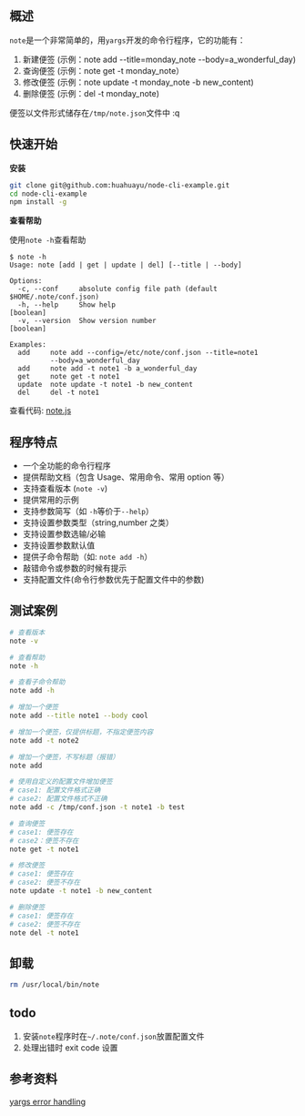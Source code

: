 ## 概述

`note`是一个非常简单的，用`yargs`开发的命令行程序，它的功能有：

1. 新建便签 (示例：note add --title=monday_note --body=a_wonderful_day)
1. 查询便签 (示例：note get -t monday_note）
1. 修改便签 (示例：note update -t monday_note -b new_content)
1. 删除便签 (示例：del -t monday_note)

便签以文件形式储存在`/tmp/note.json`文件中
:q
## 快速开始

**安装**

```bash
git clone git@github.com:huahuayu/node-cli-example.git
cd node-cli-example
npm install -g
```

**查看帮助**

使用`note -h`查看帮助

```text
$ note -h
Usage: note [add | get | update | del] [--title | --body]

Options:
  -c, --conf     absolute config file path (default $HOME/.note/conf.json)
  -h, --help     Show help                                             [boolean]
  -v, --version  Show version number                                   [boolean]

Examples:
  add     note add --config=/etc/note/conf.json --title=note1
          --body=a_wonderful_day
  add     note add -t note1 -b a_wonderful_day
  get     note get -t note1
  update  note update -t note1 -b new_content
  del     del -t note1

```

查看代码: [note.js](https://github.com/huahuayu/node-cli-example/blob/master/note.js)

## 程序特点

- 一个全功能的命令行程序
- 提供帮助文档（包含 Usage、常用命令、常用 option 等）
- 支持查看版本 (`note -v`)
- 提供常用的示例
- 支持参数简写（如 `-h`等价于`--help`）
- 支持设置参数类型（string,number 之类）
- 支持设置参数选输/必输
- 支持设置参数默认值
- 提供子命令帮助（如: `note add -h`）
- 敲错命令或参数的时候有提示
- 支持配置文件(命令行参数优先于配置文件中的参数)

## 测试案例

```bash
# 查看版本
note -v

# 查看帮助
note -h

# 查看子命令帮助
note add -h

# 增加一个便签
note add --title note1 --body cool

# 增加一个便签，仅提供标题，不指定便签内容
note add -t note2

# 增加一个便签，不写标题（报错）
note add

# 使用自定义的配置文件增加便签
# case1: 配置文件格式正确
# case2: 配置文件格式不正确
note add -c /tmp/conf.json -t note1 -b test

# 查询便签
# case1: 便签存在
# case2：便签不存在
note get -t note1

# 修改便签
# case1: 便签存在
# case2: 便签不存在
note update -t note1 -b new_content

# 删除便签
# case1: 便签存在
# case2: 便签不存在
note del -t note1
```

## 卸载

```bash
rm /usr/local/bin/note
```

## todo

1. 安装`note`程序时在`~/.note/conf.json`放置配置文件
1. 处理出错时 exit code 设置

## 参考资料

[yargs error handling](https://github.com/yargs/yargs/issues/883)
